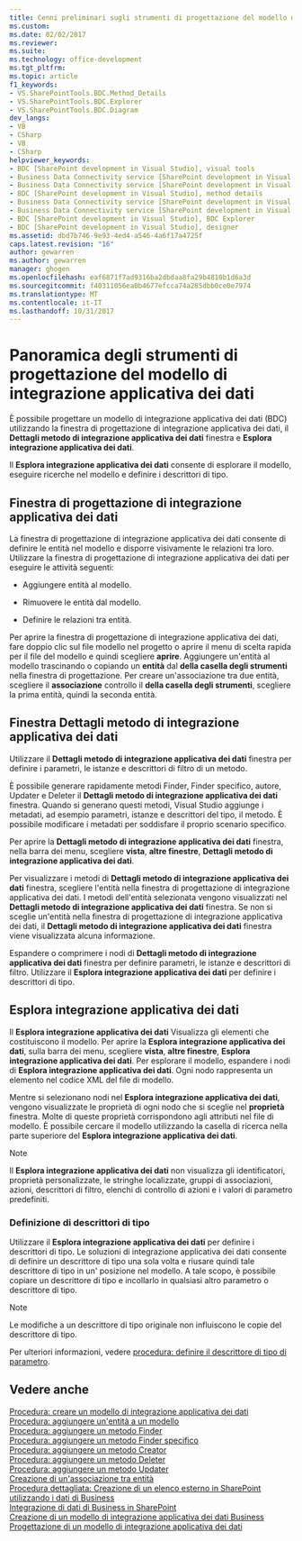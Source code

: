 ```yaml
---
title: Cenni preliminari sugli strumenti di progettazione del modello di integrazione applicativa dei dati | Documenti Microsoft
ms.custom: 
ms.date: 02/02/2017
ms.reviewer: 
ms.suite: 
ms.technology: office-development
ms.tgt_pltfrm: 
ms.topic: article
f1_keywords:
- VS.SharePointTools.BDC.Method_Details
- VS.SharePointTools.BDC.Explorer
- VS.SharePointTools.BDC.Diagram
dev_langs:
- VB
- CSharp
- VB
- CSharp
helpviewer_keywords:
- BDC [SharePoint development in Visual Studio], visual tools
- Business Data Connectivity service [SharePoint development in Visual Studio], visual tools
- Business Data Connectivity service [SharePoint development in Visual Studio], BDC Explorer
- BDC [SharePoint development in Visual Studio], method details
- Business Data Connectivity service [SharePoint development in Visual Studio], designer
- Business Data Connectivity service [SharePoint development in Visual Studio], method details
- BDC [SharePoint development in Visual Studio], BDC Explorer
- BDC [SharePoint development in Visual Studio], designer
ms.assetid: dbd7b746-9e93-4ed4-a546-4a6f17a4725f
caps.latest.revision: "16"
author: gewarren
ms.author: gewarren
manager: ghogen
ms.openlocfilehash: eaf6871f7ad9316ba2dbdaa8fa29b4810b1d6a3d
ms.sourcegitcommit: f40311056ea0b4677efcca74a285dbb0ce0e7974
ms.translationtype: MT
ms.contentlocale: it-IT
ms.lasthandoff: 10/31/2017
---
```

# <a name="bdc-model-design-tools-overview"></a>Panoramica degli strumenti di progettazione del modello di integrazione applicativa dei dati
  È possibile progettare un modello di integrazione applicativa dei dati (BDC) utilizzando la finestra di progettazione di integrazione applicativa dei dati, il **Dettagli metodo di integrazione applicativa dei dati** finestra e **Esplora integrazione applicativa dei dati**.  
  
 Il **Esplora integrazione applicativa dei dati** consente di esplorare il modello, eseguire ricerche nel modello e definire i descrittori di tipo.  
  
## <a name="bdc-designer"></a>Finestra di progettazione di integrazione applicativa dei dati  
 La finestra di progettazione di integrazione applicativa dei dati consente di definire le entità nel modello e disporre visivamente le relazioni tra loro. Utilizzare la finestra di progettazione di integrazione applicativa dei dati per eseguire le attività seguenti:  
  
-   Aggiungere entità al modello.  
  
-   Rimuovere le entità dal modello.  
  
-   Definire le relazioni tra entità.  
  
 Per aprire la finestra di progettazione di integrazione applicativa dei dati, fare doppio clic sul file modello nel progetto o aprire il menu di scelta rapida per il file del modello e quindi scegliere **aprire**. Aggiungere un'entità al modello trascinando o copiando un **entità** dal **della casella degli strumenti** nella finestra di progettazione. Per creare un'associazione tra due entità, scegliere il **associazione** controllo il **della casella degli strumenti**, scegliere la prima entità, quindi la seconda entità.  
  
## <a name="bdc-method-details-window"></a>Finestra Dettagli metodo di integrazione applicativa dei dati  
 Utilizzare il **Dettagli metodo di integrazione applicativa dei dati** finestra per definire i parametri, le istanze e descrittori di filtro di un metodo.  
  
 È possibile generare rapidamente metodi Finder, Finder specifico, autore, Updater e Deleter il **Dettagli metodo di integrazione applicativa dei dati** finestra. Quando si generano questi metodi, Visual Studio aggiunge i metadati, ad esempio parametri, istanze e descrittori del tipo, il metodo. È possibile modificare i metadati per soddisfare il proprio scenario specifico.  
  
 Per aprire la **Dettagli metodo di integrazione applicativa dei dati** finestra, nella barra dei menu, scegliere **vista**, **altre finestre**, **Dettagli metodo di integrazione applicativa dei dati**.  
  
 Per visualizzare i metodi di **Dettagli metodo di integrazione applicativa dei dati** finestra, scegliere l'entità nella finestra di progettazione di integrazione applicativa dei dati. I metodi dell'entità selezionata vengono visualizzati nel **Dettagli metodo di integrazione applicativa dei dati** finestra. Se non si sceglie un'entità nella finestra di progettazione di integrazione applicativa dei dati, il **Dettagli metodo di integrazione applicativa dei dati** finestra viene visualizzata alcuna informazione.  
  
 Espandere o comprimere i nodi di **Dettagli metodo di integrazione applicativa dei dati** finestra per definire parametri, le istanze e descrittori di filtro. Utilizzare il **Esplora integrazione applicativa dei dati** per definire i descrittori di tipo.  
  
## <a name="bdc-explorer"></a>Esplora integrazione applicativa dei dati  
 Il **Esplora integrazione applicativa dei dati** Visualizza gli elementi che costituiscono il modello. Per aprire la **Esplora integrazione applicativa dei dati**, sulla barra dei menu, scegliere **vista**, **altre finestre**, **Esplora integrazione applicativa dei dati**. Per esplorare il modello, espandere i nodi di **Esplora integrazione applicativa dei dati**. Ogni nodo rappresenta un elemento nel codice XML del file di modello.  
  
 Mentre si selezionano nodi nel **Esplora integrazione applicativa dei dati**, vengono visualizzate le proprietà di ogni nodo che si sceglie nel **proprietà** finestra. Molte di queste proprietà corrispondono agli attributi nel file di modello. È possibile cercare il modello utilizzando la casella di ricerca nella parte superiore del **Esplora integrazione applicativa dei dati**.  
  
> [!NOTE]  
>  Il **Esplora integrazione applicativa dei dati** non visualizza gli identificatori, proprietà personalizzate, le stringhe localizzate, gruppi di associazioni, azioni, descrittori di filtro, elenchi di controllo di azioni e i valori di parametro predefiniti.  
  
### <a name="defining-type-descriptors"></a>Definizione di descrittori di tipo  
 Utilizzare il **Esplora integrazione applicativa dei dati** per definire i descrittori di tipo. Le soluzioni di integrazione applicativa dei dati consente di definire un descrittore di tipo una sola volta e riusare quindi tale descrittore di tipo in un' posizione nel modello. A tale scopo, è possibile copiare un descrittore di tipo e incollarlo in qualsiasi altro parametro o descrittore di tipo.  
  
> [!NOTE]  
>  Le modifiche a un descrittore di tipo originale non influiscono le copie del descrittore di tipo.  
  
 Per ulteriori informazioni, vedere [procedura: definire il descrittore di tipo di parametro](../sharepoint/how-to-define-the-type-descriptor-of-a-parameter.md).  
  
## <a name="see-also"></a>Vedere anche  
 [Procedura: creare un modello di integrazione applicativa dei dati](../sharepoint/how-to-create-a-bdc-model.md)   
 [Procedura: aggiungere un'entità a un modello](../sharepoint/how-to-add-an-entity-to-a-model.md)   
 [Procedura: aggiungere un metodo Finder](../sharepoint/how-to-add-a-finder-method.md)   
 [Procedura: aggiungere un metodo Finder specifico](../sharepoint/how-to-add-a-specific-finder-method.md)   
 [Procedura: aggiungere un metodo Creator](../sharepoint/how-to-add-a-creator-method.md)   
 [Procedura: aggiungere un metodo Deleter](../sharepoint/how-to-add-a-deleter-method.md)   
 [Procedura: aggiungere un metodo Updater](../sharepoint/how-to-add-an-updater-method.md)   
 [Creazione di un'associazione tra entità](../sharepoint/creating-an-association-between-entities.md)   
 [Procedura dettagliata: Creazione di un elenco esterno in SharePoint utilizzando i dati di Business](../sharepoint/walkthrough-creating-an-external-list-in-sharepoint-by-using-business-data.md)   
 [Integrazione di dati di Business in SharePoint](../sharepoint/integrating-business-data-into-sharepoint.md)   
 [Creazione di un modello di integrazione applicativa dei dati Business](../sharepoint/creating-a-business-data-connectivity-model.md)   
 [Progettazione di un modello di integrazione applicativa dei dati](../sharepoint/designing-a-business-data-connectivity-model.md)  
  
  